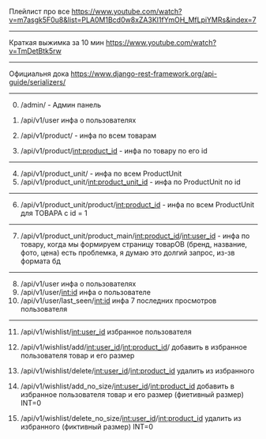 Плейлист про все https://www.youtube.com/watch?v=m7asgk5F0u8&list=PLA0M1Bcd0w8xZA3Kl1fYmOH_MfLpiYMRs&index=7
____
Краткая выжимка за 10 мин https://www.youtube.com/watch?v=TmDetBtk5rw
____
Официальня дока https://www.django-rest-framework.org/api-guide/serializers/
____
0. /admin/ - Админ панель

1. /api/v1/user инфа о пользователях

2. /api/v1/product/ - инфа по всем товарам
3. /api/v1/product/<int:product_id> - инфа по товару по его id
____
4. /api/v1/product_unit/ - инфа по всем ProductUnit
5. /api/v1/product_unit/<int:product_unit_id> - инфа по ProductUnit по id
____
6. /api/v1/product_unit/product/<int:product_id> - инфа по всем ProductUnit для ТОВАРА с id = 1
____
7. /api/v1/product_unit/product_main/<int:product_id>/<int:user_id> - инфа по товару, когда мы формируем страницу товарОВ (бренд, название, фото, цена) есть проблемка, я думаю это долгий запрос, из-зв формата бд
____
8. /api/v1/user инфа о пользователях
9. /api/v1/user/<int:id> инфа о пользователе
10. /api/v1/user/last_seen/<int:id> инфа 7 последних просмотров пользователя
____
11. /api/v1/wishlist/<int:user_id> избранное пользователя
12. /api/v1/wishlist/add/<int:user_id>/<int:product_id>/ добавить в избранное пользователя товар и его размер
13. /api/v1/wishlist/delete/<int:user_id>/<int:product_id> удалить из избранного

14. /api/v1/wishlist/add_no_size/<int:user_id>/<int:product_id> добавить в избранное пользователя товар и его размер (фиетивный размер) INT=0
15. /api/v1/wishlist/delete_no_size/<int:user_id>/<int:product_id> удалить из избранного (фиктивный размер) INT=0


